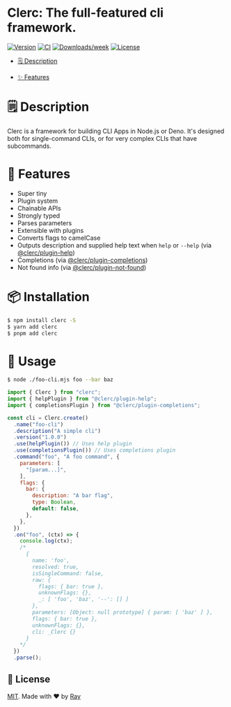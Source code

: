 Clerc: The full-featured cli framework.
=======================================

[![Version](https://img.shields.io/npm/v/oclif.svg)](https://npmjs.org/package/clerc)
[![CI](https://github.com/so1ve/clerc/actions/workflows/ci.yml/badge.svg)](https://github.com/so1ve/clerc/actions/workflows/ci.yml)
[![Downloads/week](https://img.shields.io/npm/dw/clerc.svg)](https://npmjs.org/package/clerc)
[![License](https://img.shields.io/npm/l/clerc.svg)](https://github.com/so1ve/clerc/blob/main/package.json)

<!-- toc -->
* [🗒 Description](#-description)
<!-- * [🚀 Getting Started Tutorial](#-getting-started-tutorial) -->
* [✨ Features](#-features)
<!-- * [📌 Requirements](#-requirements)
* [📌 Migrating from V1](#-migrating-from-v1)
* [🏗 Usage](#-usage)
* [📚 Examples](#-examples)
* [🔨 Commands](#-commands)
* [🏭 Related Repositories](#-related-repositories)
* [🦔 Learn More](#-learn-more)
* [📣 Feedback](#-feedback) -->
<!-- tocstop -->

# 🗒 Description

Clerc is a framework for building CLI Apps in Node.js or Deno. It's designed both for single-command CLIs, or for very complex CLIs that have subcommands.

# 💎 Features
- Super tiny
- Plugin system
- Chainable APIs
- Strongly typed
- Parses parameters
- Extensible with plugins
- Converts flags to camelCase
- Outputs description and supplied help text when `help` or `--help` (via [@clerc/plugin-help](./packages/plugin-help/))
- Completions (via [@clerc/plugin-completions](./packages/plugin-completions/))
- Not found info (via [@clerc/plugin-not-found](./packages/plugin-not-found/))

# 📦 Installation

```bash
$ npm install clerc -S
$ yarn add clerc
$ pnpm add clerc
```

# 🚀 Usage

```bash
$ node ./foo-cli.mjs foo --bar baz
```

```js
import { Clerc } from "clerc";
import { helpPlugin } from "@clerc/plugin-help";
import { completionsPlugin } from "@clerc/plugin-completions";

const cli = Clerc.create()
  .name("foo-cli")
  .description("A simple cli")
  .version("1.0.0")
  .use(helpPlugin()) // Uses help plugin
  .use(completionsPlugin()) // Uses completions plugin
  .command("foo", "A foo command", {
    parameters: [
      "[param...]",
    ],
    flags: {
      bar: {
        description: "A bar flag",
        type: Boolean,
        default: false,
      },
    },
  })
  .on("foo", (ctx) => {
    console.log(ctx);
    /*
      {
        name: 'foo',
        resolved: true,
        isSingleCommand: false,
        raw: {
          flags: { bar: true },
          unknownFlags: {},
          _: [ 'foo', 'baz', '--': [] ]
        },
        parameters: [Object: null prototype] { param: [ 'baz' ] },
        flags: { bar: true },
        unknownFlags: {},
        cli: _Clerc {}
      }
    */
  })
  .parse();
```

## 📝 License

[MIT](./LICENSE). Made with ❤️ by [Ray](https://github.com/so1ve)
